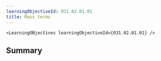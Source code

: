 ```yaml
---
learningObjectiveId: 031.02.01.01
title: Mass terms
---
```


```tsx eval
<LearningOBjectives learningObjectiveId={031.02.01.01} />
```

## Summary
